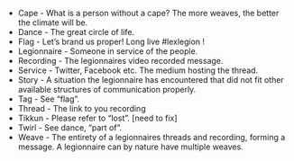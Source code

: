 * Cape - What is a person without a cape? The more weaves, the better the climate will be.
* Dance - The great circle of life.
* Flag - Let’s brand us proper! Long live #lexlegion !
* Legionnaire - Someone in service of the people.
* Recording - The legionnaires video recorded message.
* Service - Twitter, Facebook etc. The medium hosting the thread.
* Story - A situation the legionnaire has encountered that did not fit other available structures of communication properly.
* Tag - See “flag”.
* Thread - The link to you recording
* Tikkun - Please refer to “lost”. [need to fix]
* Twirl - See dance, “part of”.
* Weave - The entirety of a legionnaires threads and recording, forming a message. A legionnaire can by nature have multiple weaves.
